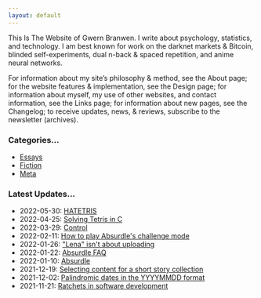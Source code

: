 ```yaml
---
layout: default
---
```


This Is The Website of Gwern Branwen. I write about psychology, statistics, and technology. I am best known for work on the ⁠darknet markets & ⁠Bitcoin⁠, blinded self-experiments⁠, dual n-back & spaced repetition⁠, and anime neural networks⁠.

For information about my site’s philosophy & method, see the About page; for the website features & implementation, see the Design page; for information about myself, my use of other websites, and contact information, see the Links page; for information about new pages, see the Changelog; to receive updates, news, & reviews, subscribe to the newsletter (archives).

### Categories...

- [Essays](/)
- [Fiction](/)
- [Meta](/)

### Latest Updates...

- 2022-05-30: [HATETRIS](/)
- 2022-04-25: [Solving Tetris in C](/)
- 2022-03-29: [Control](/)
- 2022-02-11: [How to play Absurdle's challenge mode](/)
- 2022-01-26: ["Lena" isn't about uploading](/)
- 2022-01-22: [Absurdle FAQ](/)
- 2022-01-10: [Absurdle](/)
- 2021-12-19: [Selecting content for a short story collection](/)
- 2021-12-02: [Palindromic dates in the YYYYMMDD format](/)
- 2021-11-21: [Ratchets in software development](/)
